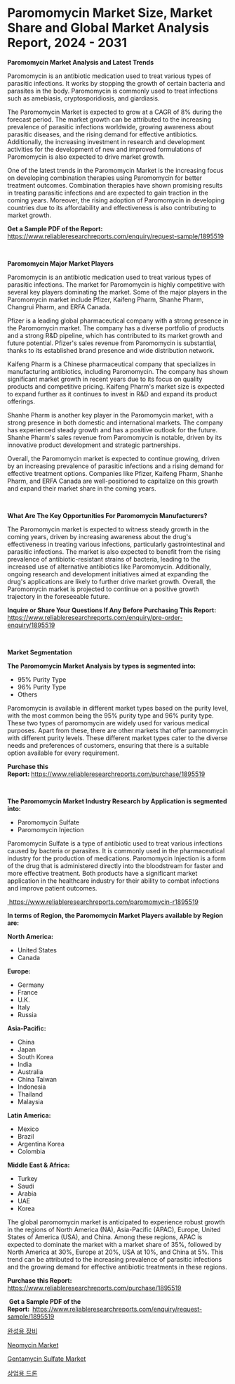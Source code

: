 <p><h1>Paromomycin Market Size, Market Share and Global Market Analysis Report, 2024 - 2031</h1></p><p><strong>Paromomycin Market Analysis and Latest Trends</strong></p>
<p><p>Paromomycin is an antibiotic medication used to treat various types of parasitic infections. It works by stopping the growth of certain bacteria and parasites in the body. Paromomycin is commonly used to treat infections such as amebiasis, cryptosporidiosis, and giardiasis.</p><p>The Paromomycin Market is expected to grow at a CAGR of 8% during the forecast period. The market growth can be attributed to the increasing prevalence of parasitic infections worldwide, growing awareness about parasitic diseases, and the rising demand for effective antibiotics. Additionally, the increasing investment in research and development activities for the development of new and improved formulations of Paromomycin is also expected to drive market growth.</p><p>One of the latest trends in the Paromomycin Market is the increasing focus on developing combination therapies using Paromomycin for better treatment outcomes. Combination therapies have shown promising results in treating parasitic infections and are expected to gain traction in the coming years. Moreover, the rising adoption of Paromomycin in developing countries due to its affordability and effectiveness is also contributing to market growth.</p></p>
<p><strong>Get a Sample PDF of the Report:&nbsp;</strong> <a href="https://www.reliableresearchreports.com/enquiry/request-sample/1895519">https://www.reliableresearchreports.com/enquiry/request-sample/1895519</a></p>
<p>&nbsp;</p>
<p><strong>Paromomycin Major Market Players</strong></p>
<p><p>Paromomycin is an antibiotic medication used to treat various types of parasitic infections. The market for Paromomycin is highly competitive with several key players dominating the market. Some of the major players in the Paromomycin market include Pfizer, Kaifeng Pharm, Shanhe Pharm, Changrui Pharm, and ERFA Canada.</p><p>Pfizer is a leading global pharmaceutical company with a strong presence in the Paromomycin market. The company has a diverse portfolio of products and a strong R&D pipeline, which has contributed to its market growth and future potential. Pfizer's sales revenue from Paromomycin is substantial, thanks to its established brand presence and wide distribution network.</p><p>Kaifeng Pharm is a Chinese pharmaceutical company that specializes in manufacturing antibiotics, including Paromomycin. The company has shown significant market growth in recent years due to its focus on quality products and competitive pricing. Kaifeng Pharm's market size is expected to expand further as it continues to invest in R&D and expand its product offerings.</p><p>Shanhe Pharm is another key player in the Paromomycin market, with a strong presence in both domestic and international markets. The company has experienced steady growth and has a positive outlook for the future. Shanhe Pharm's sales revenue from Paromomycin is notable, driven by its innovative product development and strategic partnerships.</p><p>Overall, the Paromomycin market is expected to continue growing, driven by an increasing prevalence of parasitic infections and a rising demand for effective treatment options. Companies like Pfizer, Kaifeng Pharm, Shanhe Pharm, and ERFA Canada are well-positioned to capitalize on this growth and expand their market share in the coming years.</p></p>
<p>&nbsp;</p>
<p><strong>What Are The Key Opportunities For Paromomycin Manufacturers?</strong></p>
<p><p>The Paromomycin market is expected to witness steady growth in the coming years, driven by increasing awareness about the drug's effectiveness in treating various infections, particularly gastrointestinal and parasitic infections. The market is also expected to benefit from the rising prevalence of antibiotic-resistant strains of bacteria, leading to the increased use of alternative antibiotics like Paromomycin. Additionally, ongoing research and development initiatives aimed at expanding the drug's applications are likely to further drive market growth. Overall, the Paromomycin market is projected to continue on a positive growth trajectory in the foreseeable future.</p></p>
<p><strong>Inquire or Share Your Questions If Any Before Purchasing This Report:</strong> <a href="https://www.reliableresearchreports.com/enquiry/pre-order-enquiry/1895519">https://www.reliableresearchreports.com/enquiry/pre-order-enquiry/1895519</a></p>
<p>&nbsp;</p>
<p><strong>Market Segmentation</strong></p>
<p><strong>The Paromomycin Market Analysis by types is segmented into:</strong></p>
<p><ul><li>95% Purity Type</li><li>96% Purity Type</li><li>Others</li></ul></p>
<p><p>Paromomycin is available in different market types based on the purity level, with the most common being the 95% purity type and 96% purity type. These two types of paromomycin are widely used for various medical purposes. Apart from these, there are other markets that offer paromomycin with different purity levels. These different market types cater to the diverse needs and preferences of customers, ensuring that there is a suitable option available for every requirement.</p></p>
<p><strong>Purchase this Report:&nbsp;</strong><a href="https://www.reliableresearchreports.com/purchase/1895519">https://www.reliableresearchreports.com/purchase/1895519</a></p>
<p>&nbsp;</p>
<p><strong>The Paromomycin Market Industry Research by Application is segmented into:</strong></p>
<p><ul><li>Paromomycin Sulfate</li><li>Paromomycin Injection</li></ul></p>
<p><p>Paromomycin Sulfate is a type of antibiotic used to treat various infections caused by bacteria or parasites. It is commonly used in the pharmaceutical industry for the production of medications. Paromomycin Injection is a form of the drug that is administered directly into the bloodstream for faster and more effective treatment. Both products have a significant market application in the healthcare industry for their ability to combat infections and improve patient outcomes.</p></p>
<p><a href="https://www.reliableresearchreports.com/paromomycin-r1895519">&nbsp;https://www.reliableresearchreports.com/paromomycin-r1895519</a></p>
<p><strong>In terms of Region, the Paromomycin Market Players available by Region are:</strong></p>
<p>
    <p> <strong> North America: </strong>
        <ul>
            <li>United States</li>
            <li>Canada</li>
        </ul>
        </p> 
    <p> <strong> Europe: </strong>
        <ul>
            <li>Germany</li>
            <li>France</li>
            <li>U.K.</li>
            <li>Italy</li>
            <li>Russia</li>
        </ul>
        </p> 
    <p> <strong> Asia-Pacific: </strong>
        <ul>
            <li>China</li>
            <li>Japan</li>
            <li>South Korea</li>
            <li>India</li>
            <li>Australia</li>
            <li>China Taiwan</li>
            <li>Indonesia</li>
            <li>Thailand</li>
            <li>Malaysia</li>
        </ul>
        </p> 
    <p> <strong> Latin America: </strong>
        <ul>
            <li>Mexico</li>
            <li>Brazil</li>
            <li>Argentina Korea</li>
            <li>Colombia</li>
        </ul>
        </p> 
    <p> <strong> Middle East & Africa: </strong>
        <ul>
            <li>Turkey</li>
            <li>Saudi</li>
            <li>Arabia</li>
            <li>UAE</li>
            <li>Korea</li>
        </ul>
    </p>
    </p>
<p><p>The global paromomycin market is anticipated to experience robust growth in the regions of North America (NA), Asia-Pacific (APAC), Europe, United States of America (USA), and China. Among these regions, APAC is expected to dominate the market with a market share of 35%, followed by North America at 30%, Europe at 20%, USA at 10%, and China at 5%. This trend can be attributed to the increasing prevalence of parasitic infections and the growing demand for effective antibiotic treatments in these regions.</p></p>
<p><strong>Purchase this Report: </strong><a href="https://www.reliableresearchreports.com/purchase/1895519">https://www.reliableresearchreports.com/purchase/1895519</a></p>
<p>&nbsp;<strong>Get a Sample PDF of the Report:&nbsp;&nbsp;</strong><a href="https://www.reliableresearchreports.com/enquiry/request-sample/1895519">https://www.reliableresearchreports.com/enquiry/request-sample/1895519</a></p>
<p><strong></strong></p>
<p><p><a href="https://github.com/durgin521/Market-Research-Report-List-1/blob/main/799842156618.md">완성용 장비</a></p><p><a href="https://github.com/timeliteaut/Market-Research-Report-List-2/blob/main/neomycin-market.md">Neomycin Market</a></p><p><a href="https://github.com/seekum/Market-Research-Report-List-2/blob/main/gentamycin-sulfate-market.md">Gentamycin Sulfate Market</a></p><p><a href="https://github.com/novabrown3/Market-Research-Report-List-1/blob/main/680299556617.md">상업용 드론</a></p></p>
